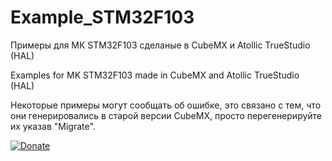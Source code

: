 # Example_STM32F103

Примеры для МК STM32F103 сделаные в CubeMX и Atollic TrueStudio (HAL)

Examples for MK STM32F103 made in CubeMX and Atollic TrueStudio (HAL)

Некоторые примеры могут сообщать об ошибке, это связано с тем, что они генерировались в старой версии CubeMX, просто перегенерируйте их указав "Migrate".


[![Donate](https://istarik.ru/uploads/images/00/00/01/2020/04/12/ff1b11.png)](https://istarik.ru/don.html)

